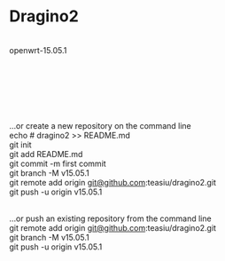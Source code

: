 # Dragino2 


<br>openwrt-15.05.1
<br>
<br>
<br>
<br>
<br>
<br>
<br>
<br>…or create a new repository on the command line
<br>echo # dragino2 >> README.md
<br>git init
<br>git add README.md
<br>git commit -m first commit
<br>git branch -M v15.05.1
<br>git remote add origin git@github.com:teasiu/dragino2.git
<br>git push -u origin v15.05.1
                
<br>…or push an existing repository from the command line
<br>git remote add origin git@github.com:teasiu/dragino2.git
<br>git branch -M v15.05.1
<br>git push -u origin v15.05.1

